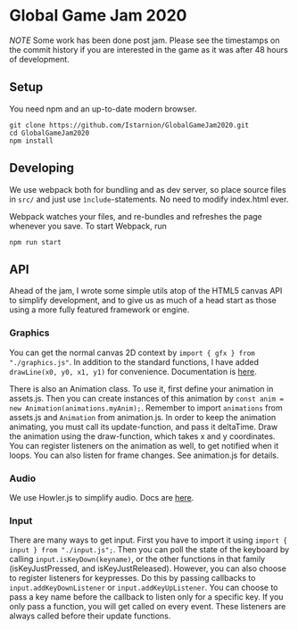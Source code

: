 # Global Game Jam 2020

*NOTE* Some work has been done post jam. Please see the timestamps on the commit history if you are interested in the game as it was after 48 hours of development.

## Setup
You need npm and an up-to-date modern browser.

```
git clone https://github.com/Istarnion/GlobalGameJam2020.git
cd GlobalGameJam2020
npm install
```

## Developing
We use webpack both for bundling and as dev server, so place source files in `src/` and just use `ìnclude`-statements. No need to modify index.html ever.

Webpack watches your files, and re-bundles and refreshes the page whenever you save.
To start Webpack, run
```
npm run start
```

## API
Ahead of the jam, I wrote some simple utils atop of the HTML5 canvas API to simplify development, and to give us as much of a head start as those using a more fully featured framework or engine.

### Graphics
You can get the normal canvas 2D context by `import { gfx } from "./graphics.js"`. In addition to the standard functions, I have added `drawLine(x0, y0, x1, y1)` for convenience.
Documentation is [here](https://developer.mozilla.org/en-US/docs/Web/API/CanvasRenderingContext2D).

There is also an Animation class. To use it, first define your animation in assets.js. Then you can create instances of this animation by `const anim = new Animation(animations.myAnim);`. Remember to import `animations` from assets.js and `Animation` from animation.js.
In order to keep the animation animating, you must call its update-function, and pass it deltaTime.
Draw the animation using the draw-function, which takes x and y coordinates.
You can register listeners on the animation as well, to get notified when it loops. You can also listen for frame changes. See animation.js for details.

### Audio
We use Howler.js to simplify audio. Docs are [here](https://github.com/goldfire/howler.js#documentation).

### Input
There are many ways to get input. First you have to import it using `import { input } from "./input.js";`. Then you can poll the state of the keyboard by calling `input.isKeyDown(keyname)`, or the other functions in that family (isKeyJustPressed, and isKeyJustReleased).
However, you can also choose to register listeners for keypresses. Do this by passing callbacks to `input.addKeyDownListener` or `input.addKeyUpListener`. You can choose to pass a key name before the callback to listen only for a specific key. If you only pass a function, you will get called on every event.
These listeners are always called before their update functions.


